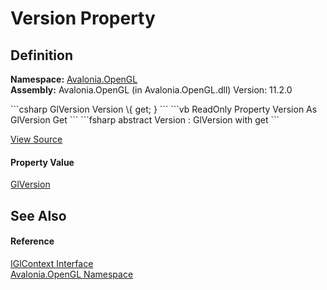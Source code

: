 # Version Property




## Definition
**Namespace:** <a href="N_Avalonia_OpenGL">Avalonia.OpenGL</a>  
**Assembly:** Avalonia.OpenGL (in Avalonia.OpenGL.dll) Version: 11.2.0

<Tabs groupId="api-code-preview">
<TabItem value="csharp" label="C#">
```csharp
GlVersion Version \{ get; }
```
</TabItem>
<TabItem value="vb" label="VB">
```vb
ReadOnly Property Version As GlVersion
	Get
```
</TabItem>
<TabItem value="fsharp" label="F#">
```fsharp
abstract Version : GlVersion with get
```
</TabItem>
</Tabs>



<a href="https://github.com/AvaloniaUI/Avalonia/tree/master/src/Avalonia.OpenGL/IGlContext.cs" title="View the source code">View Source</a>



#### Property Value
<a href="T_Avalonia_OpenGL_GlVersion">GlVersion</a>

## See Also


#### Reference
<a href="T_Avalonia_OpenGL_IGlContext">IGlContext Interface</a>  
<a href="N_Avalonia_OpenGL">Avalonia.OpenGL Namespace</a>  
